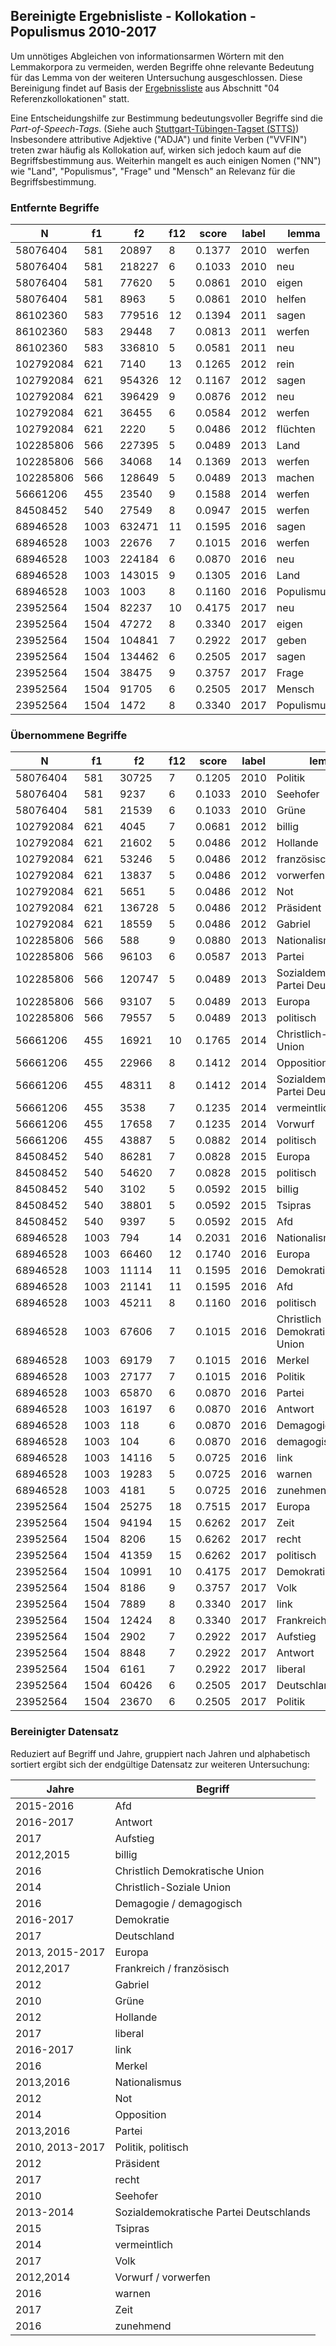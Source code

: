 ## Bereinigte Ergebnisliste - Kollokation - Populismus 2010-2017

Um unnötiges Abgleichen von informationsarmen Wörtern mit den Lemmakorpora zu vermeiden, werden Begriffe ohne relevante Bedeutung für das Lemma von der weiteren Untersuchung ausgeschlossen. Diese Bereinigung findet auf Basis der [Ergebnissliste](../04_Referenzkollokationen/populismus_2010-2017_kollokation.tsv) aus Abschnitt "04 Referenzkollokationen" statt.

Eine Entscheidungshilfe zur Bestimmung bedeutungsvoller Begriffe sind die *Part-of-Speech-Tags*. (Siehe auch [Stuttgart-Tübingen-Tagset (STTS)](https://www.ims.uni-stuttgart.de/forschung/ressourcen/lexika/TagSets/stts-table.html)) Insbesondere attributive Adjektive ("ADJA") und finite Verben ("VVFIN") treten zwar häufig als Kollokation auf, wirken sich jedoch kaum auf die Begriffsbestimmung aus. Weiterhin mangelt es auch einigen Nomen ("NN") wie "Land", "Populismus", "Frage" und "Mensch" an Relevanz für die Begriffsbestimmung. 

### Entfernte Begriffe

| N         | f1   | f2     | f12  | score  | label | lemma      | pos   |
| --------- | ---- | ------ | ---- | ------ | ----- | ---------- | ----- |
| 58076404  | 581  | 20897  | 8    | 0.1377 | 2010  | werfen     | VVFIN |
| 58076404  | 581  | 218227 | 6    | 0.1033 | 2010  | neu        | ADJA  |
| 58076404  | 581  | 77620  | 5    | 0.0861 | 2010  | eigen      | ADJA  |
| 58076404  | 581  | 8963   | 5    | 0.0861 | 2010  | helfen     | VVFIN |
| 86102360  | 583  | 779516 | 12   | 0.1394 | 2011  | sagen      | VVFIN |
| 86102360  | 583  | 29448  | 7    | 0.0813 | 2011  | werfen     | VVFIN |
| 86102360  | 583  | 336810 | 5    | 0.0581 | 2011  | neu        | ADJA  |
| 102792084 | 621  | 7140   | 13   | 0.1265 | 2012  | rein       | ADJA  |
| 102792084 | 621  | 954326 | 12   | 0.1167 | 2012  | sagen      | VVFIN |
| 102792084 | 621  | 396429 | 9    | 0.0876 | 2012  | neu        | ADJA  |
| 102792084 | 621  | 36455  | 6    | 0.0584 | 2012  | werfen     | VVFIN |
| 102792084 | 621  | 2220   | 5    | 0.0486 | 2012  | flüchten   | VVFIN |
| 102285806 | 566  | 227395 | 5    | 0.0489 | 2013  | Land       | NN    |
| 102285806 | 566  | 34068  | 14   | 0.1369 | 2013  | werfen     | VVFIN |
| 102285806 | 566  | 128649 | 5    | 0.0489 | 2013  | machen     | VVFIN |
| 56661206  | 455  | 23540  | 9    | 0.1588 | 2014  | werfen     | VVFIN |
| 84508452  | 540  | 27549  | 8    | 0.0947 | 2015  | werfen     | VVFIN |
| 68946528  | 1003 | 632471 | 11   | 0.1595 | 2016  | sagen      | VVFIN |
| 68946528  | 1003 | 22676  | 7    | 0.1015 | 2016  | werfen     | VVFIN |
| 68946528  | 1003 | 224184 | 6    | 0.0870 | 2016  | neu        | ADJA  |
| 68946528  | 1003 | 143015 | 9    | 0.1305 | 2016  | Land       | NN    |
| 68946528  | 1003 | 1003   | 8    | 0.1160 | 2016  | Populismus | NN    |
| 23952564  | 1504 | 82237  | 10   | 0.4175 | 2017  | neu        | ADJA  |
| 23952564  | 1504 | 47272  | 8    | 0.3340 | 2017  | eigen      | ADJA  |
| 23952564  | 1504 | 104841 | 7    | 0.2922 | 2017  | geben      | VVFIN |
| 23952564  | 1504 | 134462 | 6    | 0.2505 | 2017  | sagen      | VVFIN |
| 23952564  | 1504 | 38475  | 9    | 0.3757 | 2017  | Frage      | NN    |
| 23952564  | 1504 | 91705  | 6    | 0.2505 | 2017  | Mensch     | NN    |
| 23952564  | 1504 | 1472   | 8    | 0.3340 | 2017  | Populismus | NN    |

### Übernommene Begriffe

| N         | f1   | f2     | f12  | score  | label | lemma                                   | pos   |
| --------- | ---- | ------ | ---- | ------ | ----- | --------------------------------------- | ----- |
| 58076404  | 581  | 30725  | 7    | 0.1205 | 2010  | Politik                                 | NN    |
| 58076404  | 581  | 9237   | 6    | 0.1033 | 2010  | Seehofer                                | NE    |
| 58076404  | 581  | 21539  | 6    | 0.1033 | 2010  | Grüne                                   | NN    |
| 102792084 | 621  | 4045   | 7    | 0.0681 | 2012  | billig                                  | ADJA  |
| 102792084 | 621  | 21602  | 5    | 0.0486 | 2012  | Hollande                                | NE    |
| 102792084 | 621  | 53246  | 5    | 0.0486 | 2012  | französisch                             | ADJA  |
| 102792084 | 621  | 13837  | 5    | 0.0486 | 2012  | vorwerfen                               | VVPP  |
| 102792084 | 621  | 5651   | 5    | 0.0486 | 2012  | Not                                     | NN    |
| 102792084 | 621  | 136728 | 5    | 0.0486 | 2012  | Präsident                               | NN    |
| 102792084 | 621  | 18559  | 5    | 0.0486 | 2012  | Gabriel                                 | NE    |
| 102285806 | 566  | 588    | 9    | 0.0880 | 2013  | Nationalismus                           | NN    |
| 102285806 | 566  | 96103  | 6    | 0.0587 | 2013  | Partei                                  | NN    |
| 102285806 | 566  | 120747 | 5    | 0.0489 | 2013  | Sozialdemokratische Partei Deutschlands | NE    |
| 102285806 | 566  | 93107  | 5    | 0.0489 | 2013  | Europa                                  | NE    |
| 102285806 | 566  | 79557  | 5    | 0.0489 | 2013  | politisch                               | ADJA  |
| 56661206  | 455  | 16921  | 10   | 0.1765 | 2014  | Christlich-Soziale Union                | NE    |
| 56661206  | 455  | 22966  | 8    | 0.1412 | 2014  | Opposition                              | NN    |
| 56661206  | 455  | 48311  | 8    | 0.1412 | 2014  | Sozialdemokratische Partei Deutschlands | NE    |
| 56661206  | 455  | 3538   | 7    | 0.1235 | 2014  | vermeintlich                            | ADJA  |
| 56661206  | 455  | 17658  | 7    | 0.1235 | 2014  | Vorwurf                                 | NN    |
| 56661206  | 455  | 43887  | 5    | 0.0882 | 2014  | politisch                               | ADJA  |
| 84508452  | 540  | 86281  | 7    | 0.0828 | 2015  | Europa                                  | NE    |
| 84508452  | 540  | 54620  | 7    | 0.0828 | 2015  | politisch                               | ADJA  |
| 84508452  | 540  | 3102   | 5    | 0.0592 | 2015  | billig                                  | ADJA  |
| 84508452  | 540  | 38801  | 5    | 0.0592 | 2015  | Tsipras                                 | NE    |
| 84508452  | 540  | 9397   | 5    | 0.0592 | 2015  | Afd                                     | NN    |
| 68946528  | 1003 | 794    | 14   | 0.2031 | 2016  | Nationalismus                           | NN    |
| 68946528  | 1003 | 66460  | 12   | 0.1740 | 2016  | Europa                                  | NE    |
| 68946528  | 1003 | 11114  | 11   | 0.1595 | 2016  | Demokratie                              | NN    |
| 68946528  | 1003 | 21141  | 11   | 0.1595 | 2016  | Afd                                     | NN    |
| 68946528  | 1003 | 45211  | 8    | 0.1160 | 2016  | politisch                               | ADJA  |
| 68946528  | 1003 | 67606  | 7    | 0.1015 | 2016  | Christlich Demokratische Union          | NE    |
| 68946528  | 1003 | 69179  | 7    | 0.1015 | 2016  | Merkel                                  | NE    |
| 68946528  | 1003 | 27177  | 7    | 0.1015 | 2016  | Politik                                 | NN    |
| 68946528  | 1003 | 65870  | 6    | 0.0870 | 2016  | Partei                                  | NN    |
| 68946528  | 1003 | 16197  | 6    | 0.0870 | 2016  | Antwort                                 | NN    |
| 68946528  | 1003 | 118    | 6    | 0.0870 | 2016  | Demagogie                               | NN    |
| 68946528  | 1003 | 104    | 6    | 0.0870 | 2016  | demagogisch                             | ADJA  |
| 68946528  | 1003 | 14116  | 5    | 0.0725 | 2016  | link                                    | ADJA  |
| 68946528  | 1003 | 19283  | 5    | 0.0725 | 2016  | warnen                                  | VVFIN |
| 68946528  | 1003 | 4181   | 5    | 0.0725 | 2016  | zunehmend                               | ADJA  |
| 23952564  | 1504 | 25275  | 18   | 0.7515 | 2017  | Europa                                  | NE    |
| 23952564  | 1504 | 94194  | 15   | 0.6262 | 2017  | Zeit                                    | NN    |
| 23952564  | 1504 | 8206   | 15   | 0.6262 | 2017  | recht                                   | ADJA  |
| 23952564  | 1504 | 41359  | 15   | 0.6262 | 2017  | politisch                               | ADJA  |
| 23952564  | 1504 | 10991  | 10   | 0.4175 | 2017  | Demokratie                              | NN    |
| 23952564  | 1504 | 8186   | 9    | 0.3757 | 2017  | Volk                                    | NN    |
| 23952564  | 1504 | 7889   | 8    | 0.3340 | 2017  | link                                    | ADJA  |
| 23952564  | 1504 | 12424  | 8    | 0.3340 | 2017  | Frankreich                              | NE    |
| 23952564  | 1504 | 2902   | 7    | 0.2922 | 2017  | Aufstieg                                | NN    |
| 23952564  | 1504 | 8848   | 7    | 0.2922 | 2017  | Antwort                                 | NN    |
| 23952564  | 1504 | 6161   | 7    | 0.2922 | 2017  | liberal                                 | ADJA  |
| 23952564  | 1504 | 60426  | 6    | 0.2505 | 2017  | Deutschland                             | NE    |
| 23952564  | 1504 | 23670  | 6    | 0.2505 | 2017  | Politik                                 | NN    |

### Bereinigter Datensatz

Reduziert auf Begriff und Jahre, gruppiert nach Jahren und alphabetisch sortiert ergibt sich der endgültige Datensatz zur weiteren Untersuchung:

| **Jahre**       | **Begriff**                             |
| --------------- | --------------------------------------- |
| 2015-2016       | Afd                                     |
| 2016-2017       | Antwort                                 |
| 2017            | Aufstieg                                |
| 2012,2015       | billig                                  |
| 2016            | Christlich Demokratische Union          |
| 2014            | Christlich-Soziale Union                |
| 2016            | Demagogie / demagogisch                 |
| 2016-2017       | Demokratie                              |
| 2017            | Deutschland                             |
| 2013, 2015-2017 | Europa                                  |
| 2012,2017       | Frankreich / französisch                |
| 2012            | Gabriel                                 |
| 2010            | Grüne                                   |
| 2012            | Hollande                                |
| 2017            | liberal                                 |
| 2016-2017       | link                                    |
| 2016            | Merkel                                  |
| 2013,2016       | Nationalismus                           |
| 2012            | Not                                     |
| 2014            | Opposition                              |
| 2013,2016       | Partei                                  |
| 2010, 2013-2017 | Politik, politisch                      |
| 2012            | Präsident                               |
| 2017            | recht                                   |
| 2010            | Seehofer                                |
| 2013-2014       | Sozialdemokratische Partei Deutschlands |
| 2015            | Tsipras                                 |
| 2014            | vermeintlich                            |
| 2017            | Volk                                    |
| 2012,2014       | Vorwurf / vorwerfen                     |
| 2016            | warnen                                  |
| 2017            | Zeit                                    |
| 2016            | zunehmend                               |
